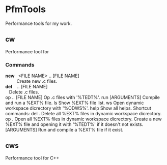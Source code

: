# PfmTools
Performance tools for my work.
## cw
Performance tool for 
### Commands
**new**&nbsp;&nbsp;&nbsp;&lt;FILE NAME&gt;&nbsp;..&nbsp;[FILE NAME]<br/>
&nbsp;&nbsp;&nbsp;&nbsp;&nbsp;&nbsp;&nbsp;&nbsp;&nbsp;Create new .c files.<br/>
**del**&nbsp;&nbsp;&nbsp;<FILE NAME> .. [FILE NAME]<br/>
&nbsp;&nbsp;&nbsp;Delete .c files.<br/>
op    <FILE NAME> .. [FILE NAME]
	    Op .c files with '%TEDT%'.
run   <FILE NAME> [ARGUMENTS]
	    Compile and run a %EXT% file.
ls    Show %EXT% file list.
ws    Open dynamic workspace dicrectory with '%ODWS%'.
help  Show all helps.
Shortcut commands:
del   .
      Delete all %EXT% files in dynamic workspace dicrectory.
op    .
      Open all %EXT% files in dynamic workspace dicrectory.
<FILE NAME>
      Create a new %EXT% file and opening it with '%TEDT%' if it doesn't not exists.
<FILE NAME> [ARGUMENTS]
      Run and compile a %EXT% file if it exist.
## cws
Performance tool for C++

